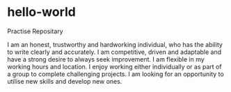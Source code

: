 # hello-world
Practise Repositary

I am an honest, trustworthy and hardworking individual, who has the ability to write clearly and accurately. I am competitive,
driven and adaptable and have a strong desire to always seek improvement. I am flexible in my working hours and location. I enjoy
working either individually or as part of a group to complete challenging projects. I am looking for an opportunity to utilise
new skills and develop new ones.
